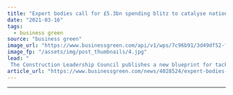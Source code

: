 ```yaml
---
title: "Expert bodies call for £5.3bn spending blitz to catalyse national home retrofit push"
date: "2021-03-16"
tags: 
  - business green
source: "business green"
image_url: "https://www.businessgreen.com/api/v1/wps/7c96b91/3d49df52-f429-4958-a4e2-92520df7e2f2/4/iStock-171345969-185x114.jpg"
image_fp: "/assets/img/post_thumbnails/4.jpg"
lead: "
 The Construction Leadership Council publishes a new blueprint for tackling the UK's inefficient housing stock, as Bankers for Net Zero calls for policy interventions to drive green home investment ..."
article_url: "https://www.businessgreen.com/news/4028524/expert-bodies-gbp-3bn-spending-blitz-catalyse-national-home-retrofit-push"
---
```


---
